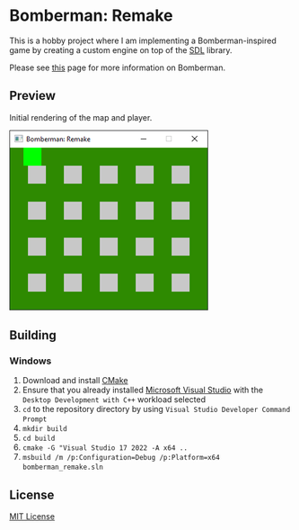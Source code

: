 # Bomberman: Remake

This is a hobby project where I am implementing a Bomberman-inspired game by creating a custom engine on top of
the [SDL](https://www.libsdl.org/) library.

Please see [this](https://en.wikipedia.org/wiki/Bomberman_(1983_video_game)) page for more information on Bomberman.

## Preview

Initial rendering of the map and player.

![Initial rendering of the map and player](https://github.com/iozsaygi/bomberman-remake/blob/main/media/map-and-player-rendering.png)

## Building

### Windows

1. Download and install [CMake](https://cmake.org/download/)
2. Ensure that you already installed [Microsoft Visual Studio](https://visualstudio.microsoft.com/downloads/) with
   the ``Desktop Development with C++`` workload selected
3. ``cd`` to the repository directory by using ``Visual Studio Developer Command Prompt``
4. ``mkdir build``
5. ``cd build``
6. ``cmake -G "Visual Studio 17 2022 -A x64 ..``
7. ``msbuild /m /p:Configuration=Debug /p:Platform=x64 bomberman_remake.sln``

## License

[MIT License](https://github.com/iozsaygi/bomberman-remake/blob/main/LICENSE)